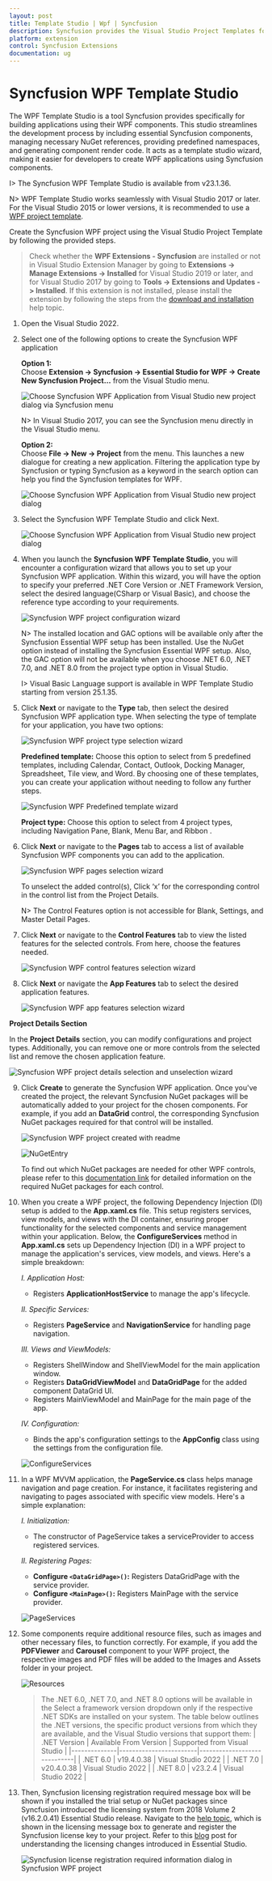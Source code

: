 ```yaml
---
layout: post
title: Template Studio | Wpf | Syncfusion
description: Syncfusion provides the Visual Studio Project Templates for the Syncfusion WPF platform to create Syncfusion WPF Application by addiing the required assemblies
platform: extension
control: Syncfusion Extensions
documentation: ug
---
```



# Syncfusion WPF Template Studio

The WPF Template Studio is a tool Syncfusion provides specifically for building applications using their WPF components. This studio streamlines the development process by including essential Syncfusion components, managing necessary NuGet references, providing predefined namespaces, and generating component render code. It acts as a template studio wizard, making it easier for developers to create WPF applications using Syncfusion components.

I> The Syncfusion WPF Template Studio is available from v23.1.36.

N> WPF Template Studio works seamlessly with Visual Studio 2017 or later. For the Visual Studio 2015 or lower versions, it is recommended to use a [WPF project template](https://help.syncfusion.com/wpf/visual-studio-integration/create-project).

Create the Syncfusion WPF project using the Visual Studio Project Template by following the provided steps.

> Check whether the **WPF Extensions - Syncfusion** are installed or not in Visual Studio Extension Manager by going to **Extensions -> Manage Extensions -> Installed** for Visual Studio 2019 or later, and for Visual Studio 2017 by going to **Tools -> Extensions and Updates -> Installed**. If this extension is not installed, please install the extension by following the steps from the [download and installation](https://help.syncfusion.com/wpf/visual-studio-integration/download-and-installation) help topic.

1.	Open the Visual Studio 2022.

2.	Select one of the following options to create the Syncfusion WPF application

	**Option 1:**  
	Choose **Extension -> Syncfusion -> Essential Studio for WPF -> Create New Syncfusion Project…** from the Visual Studio menu.
    
	![Choose Syncfusion WPF Application from Visual Studio new project dialog via Syncfusion menu](Template-Studio-Images/WPF-1.png)

	N> In Visual Studio 2017, you can see the Syncfusion menu directly in the Visual Studio menu.

	**Option 2:**   
	Choose **File -> New -> Project** from the menu. This launches a new dialogue for creating a new application. Filtering the application type by Syncfusion or typing Syncfusion as a keyword in the search option can help you find the Syncfusion templates for WPF.

	![Choose Syncfusion WPF Application from Visual Studio new project dialog](Template-Studio-Images/WPF-2.png)

3.	Select the Syncfusion WPF Template Studio and click Next.

	![Choose Syncfusion WPF Application from Visual Studio new project dialog](Template-Studio-Images/WPF-3.png)

4.	When you launch the **Syncfusion WPF Template Studio**, you will encounter a configuration wizard that allows you to set up your Syncfusion WPF application. Within this wizard, you will have the option to specify your preferred .NET Core Version or .NET Framework Version, select the desired language(CSharp or Visual Basic), and choose the reference type according to your requirements.

	![Syncfusion WPF project configuration wizard](Template-Studio-Images/WPF-4.png)

	N> The installed location and GAC options will be available only after the Syncfusion Essential WPF setup has been installed. Use the NuGet option instead of installing the Syncfusion Essential WPF setup. Also, the GAC option will not be available when you choose .NET 6.0, .NET 7.0, and .NET 8.0 from the project type option in Visual Studio.

	I> Visual Basic Language support is available in WPF Template Studio starting from version 25.1.35.

5.	Click **Next** or navigate to the **Type** tab, then select the desired Syncfusion WPF application type. When selecting the type of template for your application, you have two options:

	![Syncfusion WPF project type selection wizard](Template-Studio-Images/WPF-4.png)

	**Predefined template:** Choose this option to select from 5 predefined templates, including Calendar, Contact, Outlook, Docking Manager, Spreadsheet, Tile view, and Word. By choosing one of these templates, you can create your application without needing to follow any further steps.

	![Syncfusion WPF Predefined template wizard](Template-Studio-Images/WPFTemplate-6.png)

	**Project type:** Choose this option to select from 4 project types, including Navigation Pane, Blank, Menu Bar, and Ribbon .

6. Click **Next** or navigate to the **Pages** tab to access a list of available Syncfusion WPF components you can add to the application.

	![Syncfusion WPF pages selection wizard](Template-Studio-Images/WPF-6.png)

	To unselect the added control(s), Click ‘x’ for the corresponding control in the control list from the Project Details.

	N> The Control Features option is not accessible for Blank, Settings, and Master Detail Pages.

7.	Click **Next** or navigate to the **Control Features** tab to view the listed features for the selected controls. From here, choose the features needed.

	![Syncfusion WPF control features selection wizard](Template-Studio-Images/WPF-2.gif)

8.	Click **Next** or navigate the **App Features** tab to select the desired application features.

    ![Syncfusion WPF app features selection wizard](Template-Studio-Images/WPF-7.png)

**Project Details Section**

In the **Project Details** section, you can modify configurations and project types. Additionally, you can remove one or more controls from the selected list and remove the chosen application feature.

![Syncfusion WPF project details selection and unselection wizard](Template-Studio-Images/WPF-8.png)

9. Click **Create** to generate the Syncfusion WPF application. Once you've created the project, the relevant Syncfusion NuGet packages will be automatically added to your project for the chosen components. For example, if you add an **DataGrid** control, the corresponding Syncfusion NuGet packages required for that control will be installed.

     ![Syncfusion WPF project created with readme](Template-Studio-Images/WPF-9.png)

     ![NuGetEntry](Template-Studio-Images/NuGetEntry.png)

    To find out which NuGet packages are needed for other WPF controls, please refer to this [documentation link](https://help.syncfusion.com/wpf/control-dependencies) for detailed information on the required NuGet packages for each control.

10. When you create a WPF project, the following Dependency Injection (DI) setup is added to the **App.xaml.cs** file. This setup registers services, view models, and views with the DI container, ensuring proper functionality for the selected components and service management within your application. Below, the **ConfigureServices** method in **App.xaml.cs** sets up Dependency Injection (DI) in a WPF project to manage the application's services, view models, and views. Here's a simple breakdown:
      

     *I. Application Host:*
     - Registers **ApplicationHostService** to manage the app's lifecycle.      

     *II. Specific Services:*
     - Registers **PageService** and **NavigationService** for handling page navigation.

     *III. Views and ViewModels:*
     -  Registers ShellWindow and ShellViewModel for the main application window.
     - Registers **DataGridViewModel** and **DataGridPage** for the added component DataGrid UI.
     - Registers MainViewModel and MainPage for the main page of the app.

     *IV. Configuration:*
     - Binds the app's configuration settings to the **AppConfig** class using the settings from the configuration file.

      ![ConfigureServices](Template-Studio-Images/DI-Setup.png)

11. In a WPF MVVM application, the **PageService.cs** class helps manage navigation and page creation. For instance, it facilitates registering and navigating to pages associated with specific view models. Here's a simple explanation:

       *I. Initialization:*
      - The constructor of PageService takes a serviceProvider to access registered services.

       *II. Registering Pages:*
    - **Configure `<DataGridPage>()`:** Registers DataGridPage with the service provider.
    - **Configure `<MainPage>()`:** Registers MainPage with the service provider.
    
	![PageServices](Template-Studio-Images/PageService.png)

12. Some components require additional resource files, such as images and other necessary files, to function correctly. For example, if you add the **PDFViewer** and **Carousel** component to your WPF project, the respective images and PDF files will be added to the Images and Assets folder in your project.

	 ![Resources](Template-Studio-Images/Resources.png)

	
    > The .NET 6.0, .NET 7.0, and .NET 8.0 options will be available in the Select a framework version dropdown only if the respective .NET SDKs are installed on your system. The table below outlines the .NET versions, the specific product versions from which they are available, and the Visual Studio versions that support them:
	> | .NET Version | Available From Version | Supported from Visual Studio |
    > |--------------|------------------------|-----------------------------|
    > | .NET 6.0     | v19.4.0.38             | Visual Studio 2022          |
    > | .NET 7.0     | v20.4.0.38             | Visual Studio 2022          |
    > | .NET 8.0     | v23.2.4                | Visual Studio 2022          | 
13.   Then, Syncfusion licensing registration required message box will be shown if you installed the trial setup or NuGet packages since Syncfusion introduced the 			licensing system from 2018 Volume 2 (v16.2.0.41) Essential Studio release. Navigate to the [help topic](https://help.syncfusion.com/common/essential-studio/licensing/overview#how-to-generate-syncfusion-license-key), which is shown in the licensing message box to generate and register the Syncfusion license key to your 	project. Refer to this [blog](https://www.syncfusion.com/blogs/post/whats-new-in-2018-volume-2.aspx) post for understanding the licensing changes introduced in 		Essential Studio.

       ![Syncfusion license registration required information dialog in Syncfusion WPF project](Template-Studio-Images/Syncfusion-Project-Template-Gallery-9.png)   